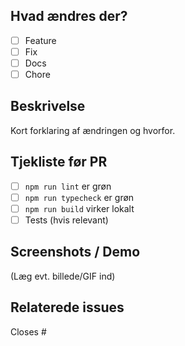 ## Hvad ændres der?
- [ ] Feature
- [ ] Fix
- [ ] Docs
- [ ] Chore

## Beskrivelse
Kort forklaring af ændringen og hvorfor.

## Tjekliste før PR
- [ ] `npm run lint` er grøn
- [ ] `npm run typecheck` er grøn
- [ ] `npm run build` virker lokalt
- [ ] Tests (hvis relevant)

## Screenshots / Demo
(Læg evt. billede/GIF ind)

## Relaterede issues
Closes #
